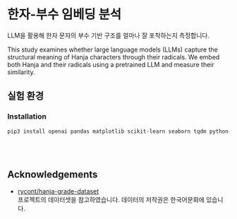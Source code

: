 # 한자-부수 임베딩 분석

LLM을 활용해 한자 문자의 부수 기반 구조를 얼마나 잘 포착하는지 측정합니다.

This study examines whether large language models (LLMs) capture the structural meaning of Hanja characters through their radicals. We embed both Hanja and their radicals using a pretrained LLM and measure their similarity. 



## 실험 환경

### Installation

```bash
pip3 install openai pandas matplotlib scikit-learn seaborn tqdm python-dotenv umap-learn
```

</br></br>

## Acknowledgements

- [rycont/hanja-grade-dataset](https://github.com/rycont/hanja-grade-dataset)  
  프로젝트의 데이터셋을 참고하였습니다. 데이터의 저작권은 한국어문회에 있습니다.
